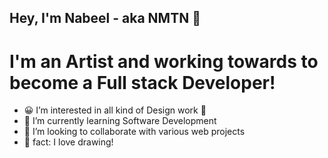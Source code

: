 ## Hey, I'm Nabeel - aka NMTN 👋

# I'm an Artist and working towards to become a Full stack Developer!
- 😀 I’m interested in all kind of Design work 🎨
- 🌱 I’m currently learning Software Development
- 💞️ I’m looking to collaborate with various web projects
- 🏹 fact: I love drawing!
